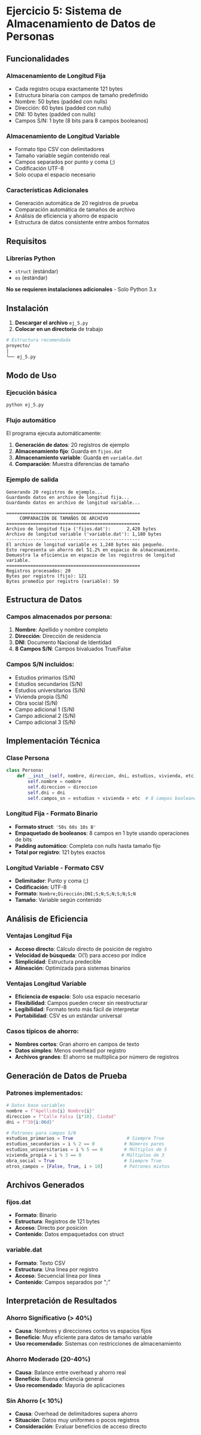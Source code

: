 # Ejercicio 5: Sistema de Almacenamiento de Datos de Personas

## Funcionalidades

### Almacenamiento de Longitud Fija
- Cada registro ocupa exactamente 121 bytes
- Estructura binaria con campos de tamaño predefinido
- Nombre: 50 bytes (padded con nulls)
- Dirección: 60 bytes (padded con nulls)  
- DNI: 10 bytes (padded con nulls)
- Campos S/N: 1 byte (8 bits para 8 campos booleanos)

### Almacenamiento de Longitud Variable
- Formato tipo CSV con delimitadores
- Tamaño variable según contenido real
- Campos separados por punto y coma (;)
- Codificación UTF-8
- Solo ocupa el espacio necesario

### Características Adicionales
- Generación automática de 20 registros de prueba
- Comparación automática de tamaños de archivo
- Análisis de eficiencia y ahorro de espacio
- Estructura de datos consistente entre ambos formatos

## Requisitos

### Librerías Python
- `struct` (estándar)
- `os` (estándar)

**No se requieren instalaciones adicionales** - Solo Python 3.x

## Instalación

1. **Descargar el archivo** `ej_5.py`
2. **Colocar en un directorio** de trabajo

```bash
# Estructura recomendada
proyecto/
│
└── ej_5.py
```

## Modo de Uso

### Ejecución básica
```bash
python ej_5.py
```

### Flujo automático
El programa ejecuta automáticamente:
1. **Generación de datos**: 20 registros de ejemplo
2. **Almacenamiento fijo**: Guarda en `fijos.dat`
3. **Almacenamiento variable**: Guarda en `variable.dat`
4. **Comparación**: Muestra diferencias de tamaño

### Ejemplo de salida
```
Generando 20 registros de ejemplo...
Guardando datos en archivo de longitud fija...
Guardando datos en archivo de longitud variable...

==================================================
     COMPARACIÓN DE TAMAÑOS DE ARCHIVO
==================================================
Archivo de longitud fija ('fijos.dat'):      2,420 bytes
Archivo de longitud variable ('variable.dat'): 1,180 bytes
--------------------------------------------------
El archivo de longitud variable es 1,240 bytes más pequeño.
Esto representa un ahorro del 51.2% en espacio de almacenamiento.
Demuestra la eficiencia en espacio de los registros de longitud variable.
==================================================
Registros procesados: 20
Bytes por registro (fijo): 121
Bytes promedio por registro (variable): 59
```

## Estructura de Datos

### Campos almacenados por persona:
1. **Nombre**: Apellido y nombre completo
2. **Dirección**: Dirección de residencia
3. **DNI**: Documento Nacional de Identidad
4. **8 Campos S/N**: Campos bivaluados True/False

### Campos S/N incluidos:
- Estudios primarios (S/N)
- Estudios secundarios (S/N)
- Estudios universitarios (S/N)
- Vivienda propia (S/N)
- Obra social (S/N)
- Campo adicional 1 (S/N)
- Campo adicional 2 (S/N)
- Campo adicional 3 (S/N)

## Implementación Técnica

### Clase Persona
```python
class Persona:
    def __init__(self, nombre, direccion, dni, estudios, vivienda, etc):
        self.nombre = nombre
        self.direccion = direccion
        self.dni = dni
        self.campos_sn = estudios + vivienda + etc  # 8 campos booleanos
```

### Longitud Fija - Formato Binario
- **Formato struct**: `'50s 60s 10s B'`
- **Empaquetado de booleanos**: 8 campos en 1 byte usando operaciones de bits
- **Padding automático**: Completa con nulls hasta tamaño fijo
- **Total por registro**: 121 bytes exactos

### Longitud Variable - Formato CSV
- **Delimitador**: Punto y coma (;)
- **Codificación**: UTF-8
- **Formato**: `Nombre;Dirección;DNI;S;N;S;N;S;N;S;N`
- **Tamaño**: Variable según contenido

## Análisis de Eficiencia

### Ventajas Longitud Fija
- **Acceso directo**: Cálculo directo de posición de registro
- **Velocidad de búsqueda**: O(1) para acceso por índice
- **Simplicidad**: Estructura predecible
- **Alineación**: Optimizada para sistemas binarios

### Ventajas Longitud Variable
- **Eficiencia de espacio**: Solo usa espacio necesario
- **Flexibilidad**: Campos pueden crecer sin reestructurar
- **Legibilidad**: Formato texto más fácil de interpretar
- **Portabilidad**: CSV es un estándar universal

### Casos típicos de ahorro:
- **Nombres cortos**: Gran ahorro en campos de texto
- **Datos simples**: Menos overhead por registro
- **Archivos grandes**: El ahorro se multiplica por número de registros

## Generación de Datos de Prueba

### Patrones implementados:
```python
# Datos base variables
nombre = f"Apellido{i} Nombre{i}"
direccion = f"Calle Falsa {i*10}, Ciudad"
dni = f"30{i:06d}"

# Patrones para campos S/N
estudios_primarios = True                    # Siempre True
estudios_secundarios = i % 2 == 0           # Números pares
estudios_universitarios = i % 5 == 0        # Múltiplos de 5
vivienda_propia = i % 3 == 0               # Múltiplos de 3
obra_social = True                          # Siempre True
otros_campos = [False, True, i > 10]        # Patrones mixtos
```

## Archivos Generados

### fijos.dat
- **Formato**: Binario
- **Estructura**: Registros de 121 bytes
- **Acceso**: Directo por posición
- **Contenido**: Datos empaquetados con struct

### variable.dat
- **Formato**: Texto CSV
- **Estructura**: Una línea por registro
- **Acceso**: Secuencial línea por línea
- **Contenido**: Campos separados por ";"

## Interpretación de Resultados

### Ahorro Significativo (> 40%)
- **Causa**: Nombres y direcciones cortos vs espacios fijos
- **Beneficio**: Muy eficiente para datos de tamaño variable
- **Uso recomendado**: Sistemas con restricciones de almacenamiento

### Ahorro Moderado (20-40%)
- **Causa**: Balance entre overhead y ahorro real
- **Beneficio**: Buena eficiencia general
- **Uso recomendado**: Mayoría de aplicaciones

### Sin Ahorro (< 10%)
- **Causa**: Overhead de delimitadores supera ahorro
- **Situación**: Datos muy uniformes o pocos registros
- **Consideración**: Evaluar beneficios de acceso directo